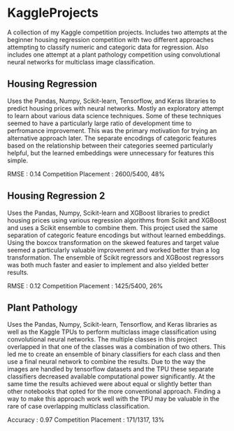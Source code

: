 # KaggleProjects
A collection of my Kaggle competition projects. Includes two attempts at the beginner housing regression competition with two different approaches attempting to classify numeric and categoric data for regression. Also includes one attempt at a plant pathology competition using convolutional neural networks for multiclass image classification.

## Housing Regression
Uses the Pandas, Numpy, Scikit-learn, Tensorflow, and Keras libraries to predict housing prices with neural networks. Mostly an exploratory attempt to learn about various data science techniques. Some of these techniques seemed to have a particularly large ratio of development time to perfromance improvement. This was the primary motivation for trying an alternative approach later. The separate encodings of categoric features based on the relationship between their categories seemed particularly helpful, but the learned embeddings were unnecessary for features this simple.

  RMSE : 0.14
  Competition Placement : 2600/5400, 48%

## Housing Regression 2
Uses the Pandas, Numpy, Scikit-learn and XGBoost libraries to predict housing prices using various regression algorithms from Scikit and XGBoost and uses a Scikit ensemble to combine them. This project used the same separation of categoric feature encodings but without learned embeddings. Using the boxcox transformation on the skewed features and target value seemed a particularly valuable improvement and worked better than a log transformation. The ensemble of Scikit regressors and XGBoost regressors was both much faster and easier to implement and also yielded better results.

  RMSE : 0.12
  Competition Placement : 1425/5400, 26%

## Plant Pathology
Uses the Pandas, Numpy, Scikit-learn, Tensorflow, and Keras libraries as well as the Kaggle TPUs to perform multiclass image classification using convolutional neural networks. The multiple classes in this project overlapped in that one of the classes was a combination of two others. This led me to create an ensemble of binary classifiers for each class and then use a final neural network to combine the results. Due to the way the images are handled by tensorflow datasets and the TPU these separate classifiers decreased available computational power significantly. At the same time the results achieved were about equal or slightly better than other notebooks that opted for the more conventional approach. Finding a way to make this approach work well with the TPU may be valuable in the rare of case overlapping multiclass classification. 

  Accuracy : 0.97
  Competition Placement : 171/1317, 13%
